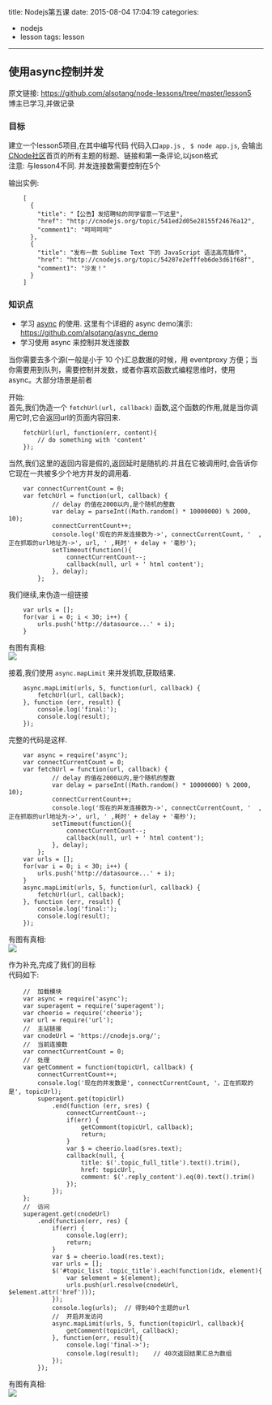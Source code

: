 title: Nodejs第五课
date: 2015-08-04 17:04:19
categories:
- nodejs
- lesson
tags: lesson
---

##  使用async控制并发

原文链接: https://github.com/alsotang/node-lessons/tree/master/lesson5   
博主已学习,并做记录

### 目标
建立一个lesson5项目,在其中编写代码
代码入口`app.js` , ` $ node app.js`, 会输出[CNode社区](https://cnodejs.org)首页的所有主题的标题、链接和第一条评论,以json格式   
注意: 与lesson4不同. 并发连接数需要控制在5个

输出实例:   

``` text
    [
      {
        "title": "【公告】发招聘帖的同学留意一下这里",
        "href": "http://cnodejs.org/topic/541ed2d05e28155f24676a12",
        "comment1": "呵呵呵呵"
      },
      {
        "title": "发布一款 Sublime Text 下的 JavaScript 语法高亮插件",
        "href": "http://cnodejs.org/topic/54207e2efffeb6de3d61f68f",
        "comment1": "沙发！"
      }
    ]
```

### 知识点

- 学习 [async](https://github.com/caolan/async) 的使用. 这里有个详细的 async demo演示: https://github.com/alsotang/async_demo
- 学习使用 async 来控制并发连接数

当你需要去多个源(一般是小于 10 个)汇总数据的时候，用 eventproxy 方便；当你需要用到队列，需要控制并发数，或者你喜欢函数式编程思维时，使用 async。大部分场景是前者   

<!-- more -->

开始:   
首先,我们伪造一个 `fetchUrl(url, callback)` 函数,这个函数的作用,就是当你调用它时,它会返回url的页面内容回来.

``` code
    fetchUrl(url, function(err, content){
        // do something with 'content'
    });
```

当然,我们这里的返回内容是假的,返回延时是随机的.并且在它被调用时,会告诉你它现在一共被多少个地方并发的调用着.

``` code
    var connectCurrentCount = 0;
    var fetchUrl = function(url, callback) {
            // delay 的值在2000以内,是个随机的整数
            var delay = parseInt((Math.random() * 10000000) % 2000, 10);
            connectCurrentCount++;
            console.log('现在的并发连接数为->', connectCurrentCount, '  ,正在抓取的url地址为->', url, ' ,耗时' + delay + '毫秒');
            setTimeout(function(){
                connectCurrentCount--;
                callback(null, url + ' html content');
            }, delay);
        };
```

我们继续,来伪造一组链接

``` code 
    var urls = [];
    for(var i = 0; i < 30; i++) {
        urls.push('http://datasource...' + i);
    }
```

有图有真相:   
![](/images/nodejs/lesson5/1.png)

接着,我们使用 `async.mapLimit` 来并发抓取,获取结果.

``` code 
    async.mapLimit(urls, 5, function(url, callback) {
        fetchUrl(url, callback);
    }, function (err, result) {
        console.log('final:');
        console.log(result);
    });
```

完整的代码是这样.

``` code
    var async = require('async');
    var connectCurrentCount = 0;
    var fetchUrl = function(url, callback) {
            // delay 的值在2000以内,是个随机的整数
            var delay = parseInt((Math.random() * 10000000) % 2000, 10);
            connectCurrentCount++;
            console.log('现在的并发连接数为->', connectCurrentCount, '  ,正在抓取的url地址为->', url, ' ,耗时' + delay + '毫秒');
            setTimeout(function(){
                connectCurrentCount--;
                callback(null, url + ' html content');
            }, delay);
        };
    var urls = [];
    for(var i = 0; i < 30; i++) {
        urls.push('http://datasource...' + i);
    }
    async.mapLimit(urls, 5, function(url, callback) {
        fetchUrl(url, callback);
    }, function (err, result) {
        console.log('final:');
        console.log(result);
    });
```

有图有真相:   
![](/images/nodejs/lesson5/2.png)

作为补充,完成了我们的目标   
代码如下:   

``` code
    //  加载模块
    var async = require('async');
    var superagent = require('superagent');
    var cheerio = require('cheerio');
    var url = require('url');
    //  主站链接
    var cnodeUrl = 'https://cnodejs.org/';
    //  当前连接数
    var connectCurrentCount = 0;
    //  处理
    var getComment = function(topicUrl, callback) {
        connectCurrentCount++;
        console.log('现在的并发数是', connectCurrentCount, '，正在抓取的是', topicUrl);
        superagent.get(topicUrl)
            .end(function (err, sres) {
                connectCurrentCount--;
                if(err) {
                    getCommont(topicUrl, callback);
                    return;
                }
                var $ = cheerio.load(sres.text);
                callback(null, {
                    title: $('.topic_full_title').text().trim(),
                    href: topicUrl,
                    comment: $('.reply_content').eq(0).text().trim()
                });
            });
    };
    //  访问
    superagent.get(cnodeUrl)
        .end(function(err, res) {
            if(err) {
                console.log(err);
                return;
            }
            var $ = cheerio.load(res.text);
            var urls = [];
            $('#topic_list .topic_title').each(function(idx, element){
                var $element = $(element);
                urls.push(url.resolve(cnodeUrl, $element.attr('href')));
            });
            console.log(urls);  // 得到40个主题的url
            //  开启并发访问
            async.mapLimit(urls, 5, function(topicUrl, callback){
                getComment(topicUrl, callback);
            }, function(err, result){
                console.log('final->');
                console.log(result);    // 40次返回结果汇总为数组
            });
        });
```

有图有真相:   
![](/images/nodejs/lesson5/3.png)

